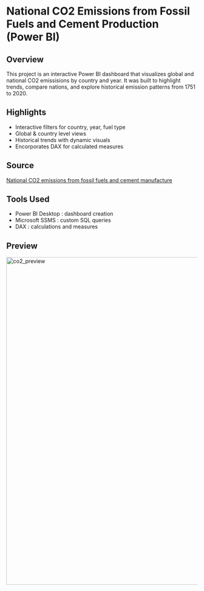# National CO2 Emissions from Fossil Fuels and Cement Production (Power BI)

## Overview
This project is an interactive Power BI dashboard that visualizes global and national CO2 emissisions by country and year. It was built to highlight trends, compare nations, and explore historical emission patterns from 1751 to 2020.

## Highlights
- Interactive filters for country, year, fuel type
- Global & country level views
- Historical trends with dynamic visuals
- Encorporates DAX for calculated measures

## Source
[National CO2 emissions from fossil fuels and cement manufacture](https://rieee.appstate.edu/projects-programs/cdiac/)

## Tools Used
- Power BI Desktop : dashboard creation
- Microsoft SSMS : custom SQL queries
- DAX : calculations and measures

## Preview
<img width="1501" height="863" alt="co2_preview" src="https://github.com/user-attachments/assets/8747a685-9fca-4034-8d5f-bd40d6863353" />
